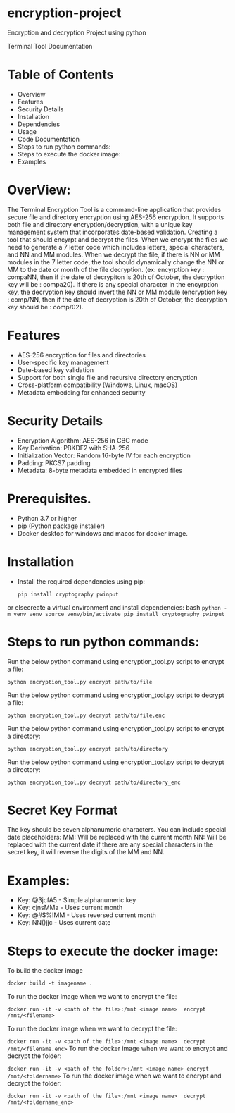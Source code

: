 # encryption-project
Encryption and decryption Project using python

Terminal Tool Documentation

# Table of Contents

- Overview
- Features
- Security Details
- Installation
- Dependencies
- Usage
- Code Documentation
- Steps to run python commands:
- Steps to execute the docker image:
- Examples

# OverView:
The Terminal Encryption Tool is a command-line application that provides secure file and directory encryption using AES-256 encryption. It supports both file and directory encryption/decryption, with a unique key management system that incorporates date-based validation. Creating a tool that should encyrpt and decrypt the files. When we encrypt the files we need to  generate a 7 letter code which includes letters, special characters, and NN and MM modules. When we decrypt the file, if there is NN or MM modules in the 7 letter code, the tool should dynamically change the NN or MM to the date or month of the file decryption. (ex: encyrption key : compaNN, then if the date of decrypiton is 20th of October, the decryption key will be : compa20). If there is any special character in the encyrption key, the decryption key should invert the NN or MM module (encryption key : comp/NN, then if the date of decryption is 20th of October, the decryption key should be : comp/02).


# Features

- AES-256 encryption for files and directories
- User-specific key management
- Date-based key validation
- Support for both single file and recursive directory encryption
- Cross-platform compatibility (Windows, Linux, macOS)
- Metadata embedding for enhanced security


# Security Details

- Encryption Algorithm: AES-256 in CBC mode
- Key Derivation: PBKDF2 with SHA-256
- Initialization Vector: Random 16-byte IV for each encryption
- Padding: PKCS7 padding
- Metadata: 8-byte metadata embedded in encrypted files


# Prerequisites.
- Python 3.7 or higher
- pip (Python package installer)
- Docker desktop for windows and macos for docker image.
# Installation
- Install the required dependencies using pip:

  `pip install cryptography pwinput`

or elsecreate a virtual environment and install dependencies:
    bash
    ```python -m venv venv
    source venv/bin/activate
    pip install cryptography pwinput```


# Steps to run python commands:

  Run the below python command using encryption_tool.py script to encrypt a file:

`python encryption_tool.py encrypt path/to/file`

Run the below python command using encryption_tool.py script to decrypt a file:

`python encryption_tool.py decrypt path/to/file.enc`

Run the below python command using encryption_tool.py script to encrypt a directory:

`python encryption_tool.py encrypt path/to/directory `

Run the below python command using encryption_tool.py script to decrypt a directory:

`python encryption_tool.py decrypt path/to/directory_enc`



# Secret Key Format

The key should be seven alphanumeric characters. You can include special date placeholders:
MM: Will be replaced with the current month
NN: Will be replaced with the current date
if there are any special characters in the secret key, it will reverse the digits of the MM and NN.

# Examples:

- Key: @3jcfA5 - Simple alphanumeric key
- Key: cjnsMMa - Uses current month
- Key: @#$%!MM - Uses reversed current month
- Key: NN()jjc - Uses current date

# Steps to execute the docker image:
To build the docker image

`docker build -t imagename . `

To run the docker image when we want to encrypt the file:

`docker run -it -v <path of the file>:/mnt <image name>  encrypt /mnt/<filename>`

To run the docker image when we want to decrypt the file: 

`docker run -it -v <path of the file>:/mnt <image name>  decrypt /mnt/<filename.enc>`
To run the docker image when we want to encrypt and decrypt the folder:

`docker run -it -v <path of the folder>:/mnt <image name> encrypt /mnt/<foldername>`
To run the docker image when we want to encrypt and decrypt the folder:

`docker run -it -v <path of the file>:/mnt <image name>  decrypt /mnt/<foldername_enc>`







